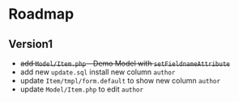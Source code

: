# Roadmap

## Version1
* ~~add `Model/Item.php` - Demo Model with `setFieldnameAttribute`~~
* add new `update.sql` install new column `author`
* update `Item/tmpl/form.default` to show new column `author`
* update `Model/Item.php` to edit `author`
